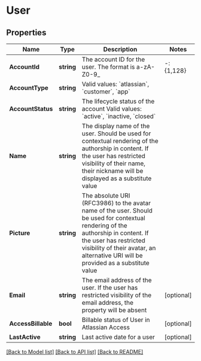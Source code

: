 # User

## Properties

Name | Type | Description | Notes
------------ | ------------- | ------------- | -------------
**AccountId** | **string** | The account ID for the user. The format is a-zA-Z0-9_|-:{1,128} | 
**AccountType** | **string** | Valid values: &#x60;atlassian&#x60;, &#x60;customer&#x60;, &#x60;app&#x60;  | 
**AccountStatus** | **string** | The lifecycle status of the account  Valid values: &#x60;active&#x60;, &#x60;inactive, &#x60;closed&#x60;  | 
**Name** | **string** | The display name of the user. Should be used for contextual rendering of the authorship in content. If the user has restricted visibility of their name, their nickname will be displayed as a substitute value  | 
**Picture** | **string** | The absolute URI (RFC3986) to the avatar name of the user. Should be used for contextual rendering of the authorship in content. If the user has restricted visibility of their avatar, an alternative URI will be provided as a substitute value  | 
**Email** | **string** | The email address of the user. If the user has restricted visibility of the email address, the property will be absent  | [optional] 
**AccessBillable** | **bool** | Billable status of User in Atlassian Access | [optional] 
**LastActive** | **string** | Last active date for a user | [optional] 

[[Back to Model list]](../README.md#documentation-for-models) [[Back to API list]](../README.md#documentation-for-api-endpoints) [[Back to README]](../README.md)


